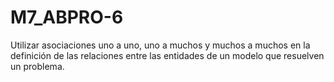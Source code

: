 # M7_ABPRO-6
Utilizar asociaciones uno a uno, uno a muchos y muchos a muchos en la definición de las relaciones entre las entidades de un modelo que resuelven un problema.

